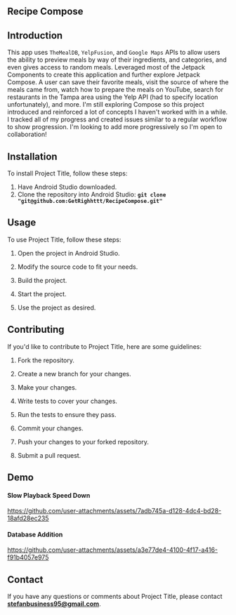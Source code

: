 ## **Recipe Compose**

## **Introduction**
This app uses `TheMealDB`, `YelpFusion`, and `Google Maps` APIs to allow users the ability to preview meals by way of their ingredients, and categories, and even gives access to random meals. Leveraged most of the Jetpack Components to create this application and further explore Jetpack Compose. A user can save their favorite meals, visit the source of where the meals came from, watch how to prepare the meals on YouTube, search for restaurants in the Tampa area using the Yelp API (had to specify location unfortunately), and more. I'm still exploring Compose so this project introduced and reinforced a lot of concepts I haven't worked with in a while. I tracked all of my progress and created issues similar to a regular workflow to show progression. I'm looking to add more progressively so I'm open to collaboration!

## **Installation**

To install Project Title, follow these steps:
 
1. Have Android Studio downloaded.
2. Clone the repository into Android Studio: **`git clone "git@github.com:GetRighhttt/RecipeCompose.git"`**

## **Usage**

To use Project Title, follow these steps:

1. Open the project in Android Studio.

2. Modify the source code to fit your needs.

3. Build the project.

4. Start the project.

5. Use the project as desired.

## **Contributing**

If you'd like to contribute to Project Title, here are some guidelines:
 

1. Fork the repository.

2. Create a new branch for your changes.

3. Make your changes.

4. Write tests to cover your changes.

5. Run the tests to ensure they pass.

6. Commit your changes.

7. Push your changes to your forked repository.

8. Submit a pull request.

## **Demo**
#### **Slow Playback Speed Down**
https://github.com/user-attachments/assets/7adb745a-d128-4dc4-bd28-18afd28ec235

#### **Database Addition**
https://github.com/user-attachments/assets/a3e77de4-4100-4f17-a416-f91b4057e975

## **Contact**

If you have any questions or comments about Project Title, please contact **stefanbusiness95@gmail.com**.
